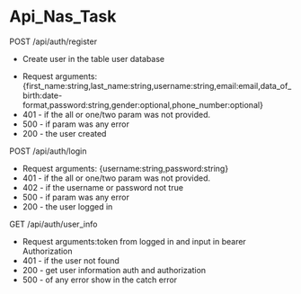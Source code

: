 # Api_Nas_Task

POST  /api/auth/register
* Create user in the table user database
- Request arguments: {first_name:string,last_name:string,username:string,email:email,data_of_birth:date-format,password:string,gender:optional,phone_number:optional}
- 401 - if the all or one/two param was not provided.
- 500 - if param was any error
- 200 - the user created

POST /api/auth/login
- Request arguments: {username:string,password:string}
- 401 - if the all or one/two param was not provided.
- 402 - if the username or password not true
- 500 - if param was any error
- 200 - the user logged in

GET /api/auth/user_info
- Request arguments:token from logged in and input in bearer Authorization
- 401 - if the user not found
- 200 - get user information auth and authorization
- 500 - of any error show in the catch error
